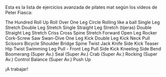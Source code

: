 Esta es la lista de ejercicios avanzada de pilates mat según los vídeos de Peter Fiasca:

The Hundred
Roll Up
Roll Over
One Leg Circle
Rolling like a ball
Single Leg Stretch
Double Leg Stretch
Single Straight Leg Stretch (tijeras)
Double Straight Leg Stretch
Criss Cross
Spine Stretch Forward
Open Leg Rocker
Cork-Screw
Saw
Swan-Dive
One Leg Kick
Double Leg Kick
Neck Pull
Scissors
Bicycle
Shoulder Bridge
Spine Twist
Jack Knife
Side Kick
Teaser
Hip Twist
Swimming
Leg Pull - Front
Leg Pull
Side Kick Kneeling
Side Bend
Boomerang (Super Av.)
Seal (Super Av.)
Crab (Super Av.)
Rocking (Super Av.)
Control Balance (Super Av.)
Push Up

¡A trabajar!